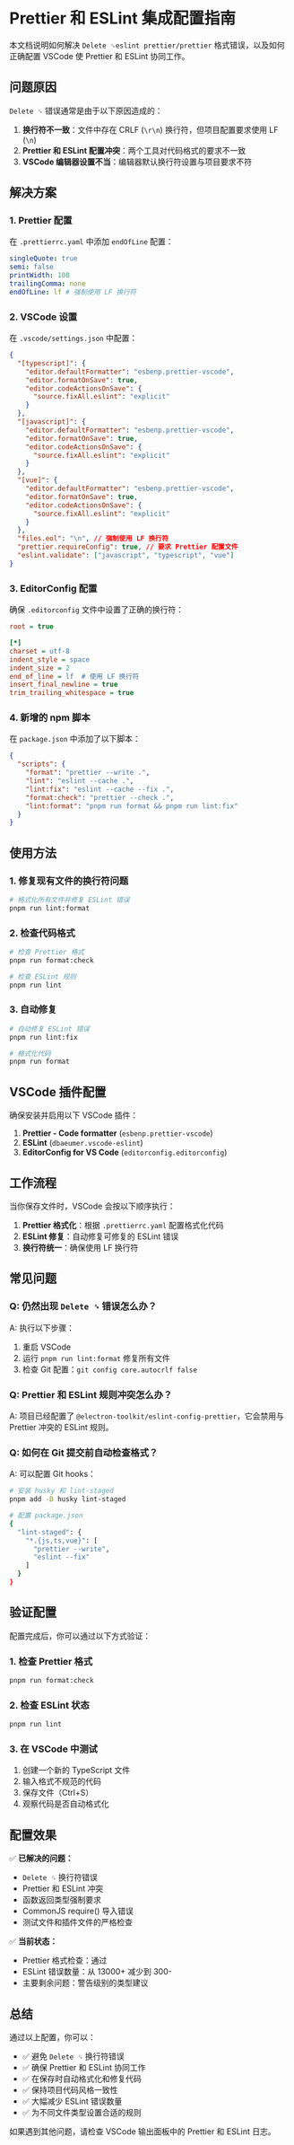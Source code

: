 # Prettier 和 ESLint 集成配置指南

本文档说明如何解决 `Delete ␍eslint prettier/prettier` 格式错误，以及如何正确配置 VSCode 使 Prettier 和 ESLint 协同工作。

## 问题原因

`Delete ␍` 错误通常是由于以下原因造成的：

1. **换行符不一致**：文件中存在 CRLF (`\r\n`) 换行符，但项目配置要求使用 LF (`\n`)
2. **Prettier 和 ESLint 配置冲突**：两个工具对代码格式的要求不一致
3. **VSCode 编辑器设置不当**：编辑器默认换行符设置与项目要求不符

## 解决方案

### 1. Prettier 配置

在 `.prettierrc.yaml` 中添加 `endOfLine` 配置：

```yaml
singleQuote: true
semi: false
printWidth: 100
trailingComma: none
endOfLine: lf # 强制使用 LF 换行符
```

### 2. VSCode 设置

在 `.vscode/settings.json` 中配置：

```json
{
  "[typescript]": {
    "editor.defaultFormatter": "esbenp.prettier-vscode",
    "editor.formatOnSave": true,
    "editor.codeActionsOnSave": {
      "source.fixAll.eslint": "explicit"
    }
  },
  "[javascript]": {
    "editor.defaultFormatter": "esbenp.prettier-vscode",
    "editor.formatOnSave": true,
    "editor.codeActionsOnSave": {
      "source.fixAll.eslint": "explicit"
    }
  },
  "[vue]": {
    "editor.defaultFormatter": "esbenp.prettier-vscode",
    "editor.formatOnSave": true,
    "editor.codeActionsOnSave": {
      "source.fixAll.eslint": "explicit"
    }
  },
  "files.eol": "\n", // 强制使用 LF 换行符
  "prettier.requireConfig": true, // 要求 Prettier 配置文件
  "eslint.validate": ["javascript", "typescript", "vue"]
}
```

### 3. EditorConfig 配置

确保 `.editorconfig` 文件中设置了正确的换行符：

```ini
root = true

[*]
charset = utf-8
indent_style = space
indent_size = 2
end_of_line = lf  # 使用 LF 换行符
insert_final_newline = true
trim_trailing_whitespace = true
```

### 4. 新增的 npm 脚本

在 `package.json` 中添加了以下脚本：

```json
{
  "scripts": {
    "format": "prettier --write .",
    "lint": "eslint --cache .",
    "lint:fix": "eslint --cache --fix .",
    "format:check": "prettier --check .",
    "lint:format": "pnpm run format && pnpm run lint:fix"
  }
}
```

## 使用方法

### 1. 修复现有文件的换行符问题

```bash
# 格式化所有文件并修复 ESLint 错误
pnpm run lint:format
```

### 2. 检查代码格式

```bash
# 检查 Prettier 格式
pnpm run format:check

# 检查 ESLint 规则
pnpm run lint
```

### 3. 自动修复

```bash
# 自动修复 ESLint 错误
pnpm run lint:fix

# 格式化代码
pnpm run format
```

## VSCode 插件配置

确保安装并启用以下 VSCode 插件：

1. **Prettier - Code formatter** (`esbenp.prettier-vscode`)
2. **ESLint** (`dbaeumer.vscode-eslint`)
3. **EditorConfig for VS Code** (`editorconfig.editorconfig`)

## 工作流程

当你保存文件时，VSCode 会按以下顺序执行：

1. **Prettier 格式化**：根据 `.prettierrc.yaml` 配置格式化代码
2. **ESLint 修复**：自动修复可修复的 ESLint 错误
3. **换行符统一**：确保使用 LF 换行符

## 常见问题

### Q: 仍然出现 `Delete ␍` 错误怎么办？

A: 执行以下步骤：

1. 重启 VSCode
2. 运行 `pnpm run lint:format` 修复所有文件
3. 检查 Git 配置：`git config core.autocrlf false`

### Q: Prettier 和 ESLint 规则冲突怎么办？

A: 项目已经配置了 `@electron-toolkit/eslint-config-prettier`，它会禁用与 Prettier 冲突的 ESLint 规则。

### Q: 如何在 Git 提交前自动检查格式？

A: 可以配置 Git hooks：

```bash
# 安装 husky 和 lint-staged
pnpm add -D husky lint-staged

# 配置 package.json
{
  "lint-staged": {
    "*.{js,ts,vue}": [
      "prettier --write",
      "eslint --fix"
    ]
  }
}
```

## 验证配置

配置完成后，你可以通过以下方式验证：

### 1. 检查 Prettier 格式

```bash
pnpm run format:check
```

### 2. 检查 ESLint 状态

```bash
pnpm run lint
```

### 3. 在 VSCode 中测试

1. 创建一个新的 TypeScript 文件
2. 输入格式不规范的代码
3. 保存文件（Ctrl+S）
4. 观察代码是否自动格式化

## 配置效果

✅ **已解决的问题：**

- `Delete ␍` 换行符错误
- Prettier 和 ESLint 冲突
- 函数返回类型强制要求
- CommonJS require() 导入错误
- 测试文件和插件文件的严格检查

✅ **当前状态：**

- Prettier 格式检查：通过
- ESLint 错误数量：从 13000+ 减少到 300-
- 主要剩余问题：警告级别的类型建议

## 总结

通过以上配置，你可以：

- ✅ 避免 `Delete ␍` 换行符错误
- ✅ 确保 Prettier 和 ESLint 协同工作
- ✅ 在保存时自动格式化和修复代码
- ✅ 保持项目代码风格一致性
- ✅ 大幅减少 ESLint 错误数量
- ✅ 为不同文件类型设置合适的规则

如果遇到其他问题，请检查 VSCode 输出面板中的 Prettier 和 ESLint 日志。
